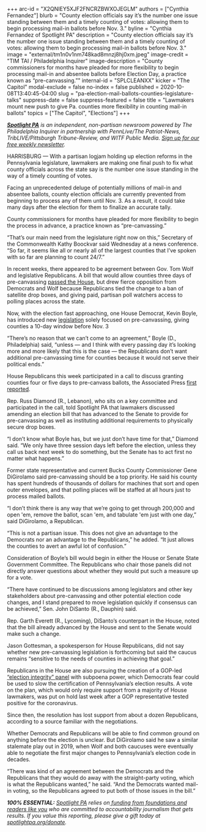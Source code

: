+++
arc-id = "X2QNIEY5XJF2FNCRZBWXOJEGLM"
authors = ["Cynthia Fernandez"]
blurb = "County election officials say it’s the number one issue standing between them and a timely counting of votes: allowing them to begin processing mail-in ballots before Nov. 3."
byline = "Cynthia Fernandez of Spotlight PA"
description = "County election officials say it’s the number one issue standing between them and a timely counting of votes: allowing them to begin processing mail-in ballots before Nov. 3."
image = "external/tm1n0v1nm748kad8mnzj8hj0xm.jpeg"
image-credit = "TIM TAI / Philadelphia Inquirer"
image-description = "County commissioners for months have pleaded for more flexibility to begin processing mail-in and absentee ballots before Election Day, a practice known as “pre-canvassing.”"
internal-id = "SPLCLEANXX"
kicker = "The Capitol"
modal-exclude = false
no-index = false
published = 2020-10-08T13:40:45-04:00
slug = "pa-election-mail-ballots-counties-legislature-talks"
suppress-date = false
suppress-featured = false
title = "Lawmakers mount new push to give Pa. counties more flexibility in counting mail-in ballots"
topics = ["The Capitol", "Elections"]
+++

<a href="https://www.spotlightpa.org/"><i><b>Spotlight PA</b></i></a><i> is an independent, non-partisan newsroom powered by The Philadelphia Inquirer in partnership with PennLive/The Patriot-News, TribLIVE/Pittsburgh Tribune-Review, and WITF Public Media. </i><a href="https://www.spotlightpa.org/newsletters"><i>Sign up for our free weekly newsletter</i></a><i>.</i>

HARRISBURG — With a partisan logjam holding up election reforms in the Pennsylvania legislature, lawmakers are making one final push to fix what county officials across the state say is the number one issue standing in the way of a timely counting of votes.

Facing an unprecedented deluge of potentially millions of mail-in and absentee ballots, county election officials are currently prevented from beginning to process any of them until Nov. 3. As a result, it could take many days after the election for them to finalize an accurate tally.

County commissioners for months have pleaded for more flexibility to begin the process in advance, a practice known as “pre-canvassing.”

“That’s our main need from the legislature right now on this,” Secretary of the Commonwealth Kathy Boockvar said Wednesday at a news conference. “So far, it seems like all or nearly all of the largest counties that I’ve spoken with so far are planning to count 24/7.”

In recent weeks, there appeared to be agreement between Gov. Tom Wolf and legislative Republicans. A bill that would allow counties three days of pre-canvassing <a href="https://www.spotlightpa.org/news/2020/09/pa-election-reform-mail-ballots-voting-drop-boxes/" target="_blank">passed the House</a>, but drew fierce opposition from Democrats and Wolf because Republicans tied the change to a ban of satellite drop boxes, and giving paid, partisan poll watchers access to polling places across the state.

<script src="https://www.spotlightpa.org/embed.js" async></script><div data-spl-embed-version="1" data-spl-src="https://www.spotlightpa.org/embeds/newsletter/"></div>

Now, with the election fast approaching, one House Democrat, Kevin Boyle, has introduced new <a href="https://web.archive.org/20201012041130/https://www.legis.state.pa.us/cfdocs/billInfo/billInfo.cfm?sYear=2019&sInd=0&body=H&type=B&bn=2916">legislation</a> solely focused on pre-canvassing, giving counties a 10-day window before Nov. 3

“There’s no reason that we can’t come to an agreement,” Boyle (D., Philadelphia) said, “unless — and I think with every passing day it’s looking more and more likely that this is the case — the Republicans don’t want additional pre-canvassing time for counties because it would not serve their political ends.”

House Republicans this week participated in a call to discuss granting counties four or five days to pre-canvass ballots, the Associated Press <a href="https://www.wfmz.com/news/area/pennsylvania/talks-to-update-pennsylvanias-mail-in-voting-law-show-life/article_9f1cf8b4-08f6-11eb-bb52-8fb7de2bb85b.html">first reported</a>.

Rep. Russ Diamond (R., Lebanon), who sits on a key committee and participated in the call, told Spotlight PA that lawmakers discussed amending an election bill that has advanced to the Senate to provide for pre-canvassing as well as instituting additional requirements to physically secure drop boxes.

“I don’t know what Boyle has, but we just don’t have time for that,” Diamond said. “We only have three session days left before the election, unless they call us back next week to do something, but the Senate has to act first no matter what happens.”

Former state representative and current Bucks County Commissioner Gene DiGirolamo said pre-canvassing should be a top priority. He said his county has spent hundreds of thousands of dollars for machines that sort and open outer envelopes, and that polling places will be staffed at all hours just to process mailed ballots.

“I don’t think there is any way that we’re going to get through 200,000 and open 'em, remove the ballot, scan 'em, and tabulate 'em just with one day,” said DiGirolamo, a Republican.

“This is not a partisan issue. This does not give an advantage to the Democrats nor an advantage to the Republicans,” he added. “It just allows the counties to avert an awful lot of confusion.”

Consideration of Boyle’s bill would begin in either the House or Senate State Government Committee. The Republicans who chair those panels did not directly answer questions about whether they would put such a measure up for a vote.

“There have continued to be discussions among legislators and other key stakeholders about pre-canvassing and other potential election code changes, and I stand prepared to move legislation quickly if consensus can be achieved,” Sen. John DiSanto (R., Dauphin) said.

Rep. Garth Everett (R., Lycoming), DiSanto’s counterpart in the House, noted that the bill already advanced by the House and sent to the Senate would make such a change.

Jason Gottesman, a spokesperson for House Republicans, did not say whether new pre-canvassing legislation is forthcoming but said the caucus remains “sensitive to the needs of counties in achieving that goal.”

<script src="https://www.spotlightpa.org/embed.js" async></script><div data-spl-embed-version="1" data-spl-src="https://www.spotlightpa.org/embeds/donate/?teaser_text=Spotlight%20PA%20provides%20essential%2C%20public-service%20journalism%20thanks%20to%20readers%20like%20you.%20Help%20us%20continue%20that%20work."></div>

Republicans in the House are also pursuing the creation of a GOP-led <a href="https://www.spotlightpa.org/news/2020/09/pa-election-integrity-committee-house-republicans-voting/">“election integrity” panel</a> with subpoena power, which Democrats fear could be used to slow the certification of Pennsylvania’s election results. A vote on the plan, which would only require support from a majority of House lawmakers, was put on hold last week after a GOP representative tested positive for the coronavirus.

Since then, the resolution has lost support from about a dozen Republicans, according to a source familiar with the negotiations.

Whether Democrats and Republicans will be able to find common ground on anything before the election is unclear. But DiGirolamo said he saw a similar stalemate play out in 2019, when Wolf and both caucuses were eventually able to negotiate the first major changes to Pennsylvania’s election code in decades.

“There was kind of an agreement between the Democrats and the Republicans that they would do away with the straight-party voting, which is what the Republicans wanted,” he said. “And the Democrats wanted mail-in voting, so the Republicans agreed to put both of those issues in the bill.”

<i><b>100% ESSENTIAL:</b></i><i> </i><a href="https://www.spotlightpa.org/"><i>Spotlight PA</i></a><i> relies on</i><a href="https://www.spotlightpa.org/support"><i> funding from foundations and readers like you</i></a><i> who are committed to accountability journalism that gets results. If you value this reporting, please give a gift today at </i><a href="https://www.spotlightpa.org/donate"><i>spotlightpa.org/donate</i></a><i>.</i>

<script src="https://www.spotlightpa.org/embed.js" async></script><div data-spl-embed-version="1" data-spl-src="https://www.spotlightpa.org/embeds/tips/?tip_text=What%20%3Cb%3Eelection%20stories%3C%2Fb%3E%20should%20Spotlight%20PA%20be%20covering%3F%20Tell%20us.%20"></div>

